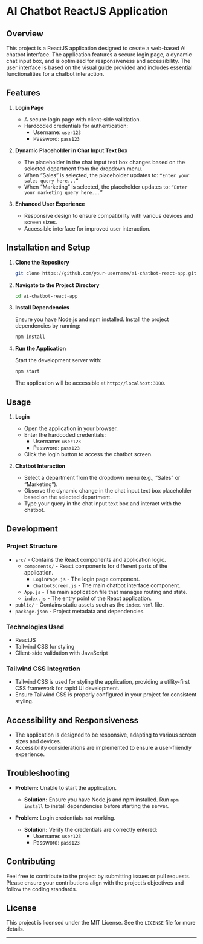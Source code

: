 # AI Chatbot ReactJS Application

## Overview

This project is a ReactJS application designed to create a web-based AI chatbot interface. The application features a secure login page, a dynamic chat input box, and is optimized for responsiveness and accessibility. The user interface is based on the visual guide provided and includes essential functionalities for a chatbot interaction.

## Features

1. **Login Page**
   - A secure login page with client-side validation.
   - Hardcoded credentials for authentication:
     - Username: `user123`
     - Password: `pass123`

2. **Dynamic Placeholder in Chat Input Text Box**
   - The placeholder in the chat input text box changes based on the selected department from the dropdown menu.
   - When “Sales” is selected, the placeholder updates to: `“Enter your sales query here...”`
   - When “Marketing” is selected, the placeholder updates to: `“Enter your marketing query here...”`

3. **Enhanced User Experience**
   - Responsive design to ensure compatibility with various devices and screen sizes.
   - Accessible interface for improved user interaction.

## Installation and Setup

1. **Clone the Repository**

   ```bash
   git clone https://github.com/your-username/ai-chatbot-react-app.git
   ```

2. **Navigate to the Project Directory**

   ```bash
   cd ai-chatbot-react-app
   ```

3. **Install Dependencies**

   Ensure you have Node.js and npm installed. Install the project dependencies by running:

   ```bash
   npm install
   ```

4. **Run the Application**

   Start the development server with:

   ```bash
   npm start
   ```

   The application will be accessible at `http://localhost:3000`.

## Usage

1. **Login**

   - Open the application in your browser.
   - Enter the hardcoded credentials:
     - Username: `user123`
     - Password: `pass123`
   - Click the login button to access the chatbot screen.

2. **Chatbot Interaction**

   - Select a department from the dropdown menu (e.g., “Sales” or “Marketing”).
   - Observe the dynamic change in the chat input text box placeholder based on the selected department.
   - Type your query in the chat input text box and interact with the chatbot.

## Development

### Project Structure

- `src/` - Contains the React components and application logic.
  - `components/` - React components for different parts of the application.
    - `LoginPage.js` - The login page component.
    - `ChatbotScreen.js` - The main chatbot interface component.
  - `App.js` - The main application file that manages routing and state.
  - `index.js` - The entry point of the React application.
- `public/` - Contains static assets such as the `index.html` file.
- `package.json` - Project metadata and dependencies.

### Technologies Used

- ReactJS
- Tailwind CSS for styling
- Client-side validation with JavaScript

### Tailwind CSS Integration

- Tailwind CSS is used for styling the application, providing a utility-first CSS framework for rapid UI development.
- Ensure Tailwind CSS is properly configured in your project for consistent styling.

## Accessibility and Responsiveness

- The application is designed to be responsive, adapting to various screen sizes and devices.
- Accessibility considerations are implemented to ensure a user-friendly experience.

## Troubleshooting

- **Problem:** Unable to start the application.
  - **Solution:** Ensure you have Node.js and npm installed. Run `npm install` to install dependencies before starting the server.

- **Problem:** Login credentials not working.
  - **Solution:** Verify the credentials are correctly entered:
    - Username: `user123`
    - Password: `pass123`

## Contributing

Feel free to contribute to the project by submitting issues or pull requests. Please ensure your contributions align with the project’s objectives and follow the coding standards.

## License

This project is licensed under the MIT License. See the `LICENSE` file for more details.

---
